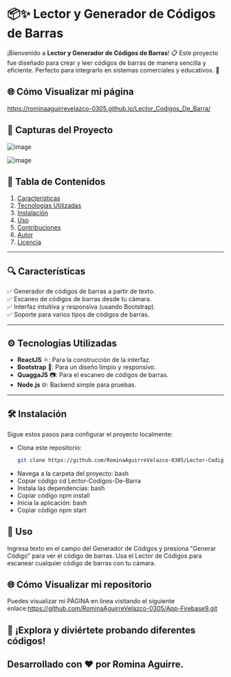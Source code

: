 # 📦✨ Lector y Generador de Códigos de Barras

¡Bienvenido a **Lector y Generador de Códigos de Barras**! 📋 Este proyecto fue diseñado para crear y leer códigos de barras de manera sencilla y eficiente. Perfecto para integrarlo en sistemas comerciales y educativos. 🚀

## 🌐 Cómo Visualizar mi página
https://rominaaguirrevelazco-0305.github.io/Lector_Codigos_De_Barra/


## 🚀 Capturas del Proyecto

![image](https://github.com/user-attachments/assets/4d5188a1-51c0-499d-8f2b-9a1ddf91d56c)

![image](https://github.com/user-attachments/assets/d69e5ee5-f5ec-40fd-9549-a9ae14446b89)



## 📖 **Tabla de Contenidos**
1. [Características](#Características-🔍)
2. [Tecnologías Utilizadas](#Tecnologías-⚙️)
3. [Instalación](#Instalación-🛠️)
4. [Uso](#Uso-📲)
5. [Contribuciones](#Contribuciones-🤝)
6. [Autor](#Autor-✍️)
7. [Licencia](#Licencia-📝)

---

## 🔍 **Características**
✅ Generador de códigos de barras a partir de texto.  
✅ Escaneo de códigos de barras desde tu cámara.  
✅ Interfaz intuitiva y responsiva (usando Bootstrap).  
✅ Soporte para varios tipos de códigos de barras.  

---

## ⚙️ **Tecnologías Utilizadas**
- **ReactJS** ⚛️: Para la construcción de la interfaz.
- **Bootstrap** 🎨: Para un diseño limpio y responsivo.
- **QuaggaJS** 📷: Para el escaneo de códigos de barras.
- **Node.js** 🌐: Backend simple para pruebas.

---

## 🛠️ **Instalación**
Sigue estos pasos para configurar el proyecto localmente:

- Clona este repositorio:
   ```bash
   git clone https://github.com/RominaAguirreVelazco-0305/Lector-Codigos-De-Barra.git Navega a la carpeta del proyecto:
- Navega a la carpeta del proyecto:
     bash
- Copiar código
     cd Lector-Codigos-De-Barra
- Instala las dependencias:
     bash
- Copiar código
     npm install
- Inicia la aplicación:
       bash
- Copiar código
      npm start

  
## 📲 Uso
Ingresa texto en el campo del Generador de Códigos y presiona "Generar Código" para ver el código de barras.
Usa el Lector de Códigos para escanear cualquier código de barras con tu cámara.

## 🌐 Cómo Visualizar mi repositorio
Puedes visualizar mi PÁGINA en línea visitando el siguiente enlace:https://github.com/RominaAguirreVelazco-0305/App-Firebase9.git

## 🎉 ¡Explora y diviértete probando diferentes códigos!

## Desarrollado con ❤️ por Romina Aguirre. 

